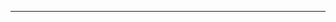 <!--
CO_OP_TRANSLATOR_METADATA:
{
  "original_hash": "685f55cb07de19b52a30ce6e8b6d889e",
  "translation_date": "2025-08-28T21:14:40+00:00",
  "source_file": "03-CoreGenerativeAITechniques/README.md",
  "language_code": "pt"
}
-->


---


